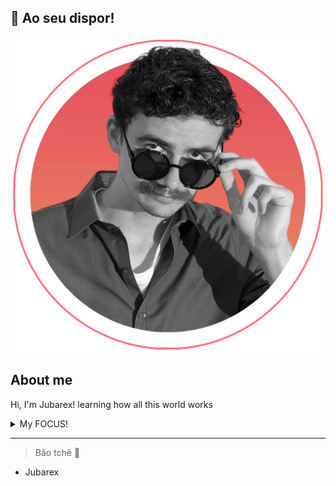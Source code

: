 ## 🧉 Ao seu dispor! 

<!--
**jubarex/jubarex** is a ✨ _special_ ✨ repository because its `README.md` (this file) appears on your GitHub profile.

Here are some ideas to get you started:

- 🔭 I’m currently working on ...
- 🌱 I’m currently learning ...
- 👯 I’m looking to collaborate on ...
- 🤔 I’m looking for help with ...
- 💬 Ask me about ...
- 📫 How to reach me: ...
- 😄 Pronouns: ...
- ⚡ Fun fact: ...
-->

<picture>
 <source media="(prefers-color-scheme: dark)" srcset="https://github.com/jubarex/jubarex/blob/main/jubarex_instagram.png">
 <source media="(prefers-color-scheme: light)" srcset="https://github.com/jubarex/jubarex/blob/main/jubarex_instagram.png">
 <img alt="Jubarex Photo" src="https://github.com/jubarex/jubarex/blob/main/jubarex_instagram.png">
</picture>

## About me
Hi, I'm Jubarex!
learning how all this world works

<details>
<summary>My FOCUS!</summary>

| Rank | SKILLS |
|-----:|---------------|
|     1|     COMMUNICATION    |
|     2|     WEB DEVELOPMENT    |
|     3|      DESIGN   |

</details>

---
> Bão tchê 🧉
- Jubarex


<!-- TO DO: colocar mais coisas ok -->

